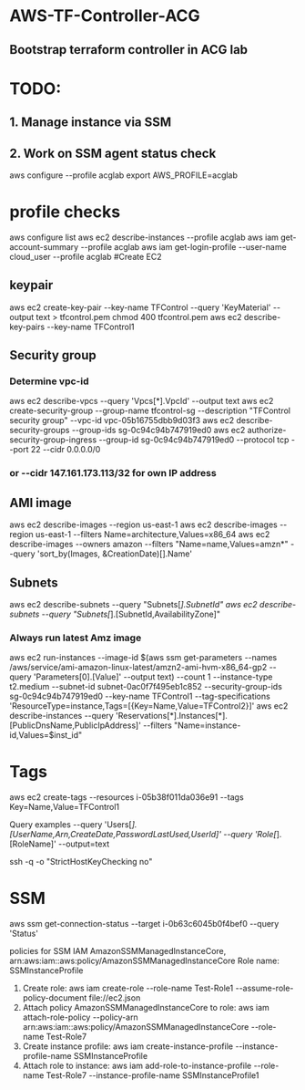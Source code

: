 # AWS-TF-Controller-ACG
## Bootstrap terraform controller in ACG lab
# TODO:
## 1. Manage instance via SSM
## 2. Work on SSM agent status check

aws configure --profile acglab
export AWS_PROFILE=acglab
# profile checks
aws configure list
aws ec2 describe-instances --profile acglab
aws iam get-account-summary --profile acglab
aws iam get-login-profile --user-name cloud_user --profile acglab
#Create EC2
## keypair
aws ec2 create-key-pair --key-name TFControl --query 'KeyMaterial' --output text > tfcontrol.pem
chmod 400 tfcontrol.pem
aws ec2 describe-key-pairs --key-name TFControl1
## Security group
### Determine vpc-id
aws ec2 describe-vpcs --query 'Vpcs[*].VpcId' --output text
aws ec2 create-security-group --group-name tfcontrol-sg --description "TFControl security group" --vpc-id vpc-05b16755dbb9d03f3
aws ec2 describe-security-groups --group-ids sg-0c94c94b747919ed0
aws ec2 authorize-security-group-ingress --group-id sg-0c94c94b747919ed0 --protocol tcp --port 22 --cidr 0.0.0.0/0 
### or --cidr 147.161.173.113/32 for own IP address

## AMI image
aws ec2 describe-images --region us-east-1 
aws ec2 describe-images --region us-east-1 --filters Name=architecture,Values=x86_64
aws ec2 describe-images --owners amazon --filters "Name=name,Values=amzn*" --query 'sort_by(Images, &CreationDate)[].Name'
## Subnets
aws ec2 describe-subnets --query "Subnets[*].SubnetId"
aws ec2 describe-subnets --query "Subnets[*].[SubnetId,AvailabilityZone]"

### Always run latest Amz image
aws ec2 run-instances --image-id $(aws ssm get-parameters --names /aws/service/ami-amazon-linux-latest/amzn2-ami-hvm-x86_64-gp2 --query 'Parameters[0].[Value]' --output text) --count 1 --instance-type t2.medium --subnet-id subnet-0ac0f7f495eb1c852 --security-group-ids sg-0c94c94b747919ed0 --key-name TFControl1 --tag-specifications 'ResourceType=instance,Tags=[{Key=Name,Value=TFControl2}]'
aws ec2 describe-instances --query 'Reservations[*].Instances[*].[PublicDnsName,PublicIpAddress]' --filters "Name=instance-id,Values=$inst_id"

# Tags
aws ec2 create-tags --resources i-05b38f011da036e91 --tags Key=Name,Value=TFControl1

Query examples
 --query 'Users[*].[UserName,Arn,CreateDate,PasswordLastUsed,UserId]'
 --query 'Role[*].[RoleName]' --output=text

ssh -q -o "StrictHostKeyChecking no"

# SSM
aws ssm get-connection-status --target i-0b63c6045b0f4bef0 --query 'Status'

policies for SSM IAM
AmazonSSMManagedInstanceCore, arn:aws:iam::aws:policy/AmazonSSMManagedInstanceCore
Role name: SSMInstanceProfile

1. Create role: aws iam create-role --role-name Test-Role1 --assume-role-policy-document file://ec2.json
2. Attach policy AmazonSSMManagedInstanceCore to role: aws iam attach-role-policy --policy-arn arn:aws:iam::aws:policy/AmazonSSMManagedInstanceCore --role-name Test-Role7
3. Create instance profile: aws iam create-instance-profile --instance-profile-name SSMInstanceProfile
4. Attach role to instance: aws iam add-role-to-instance-profile --role-name Test-Role7 --instance-profile-name SSMInstanceProfile1

